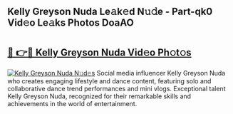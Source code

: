 ## Kelly Greyson Nuda Le𝚊k𝚎d N𝚞𝚍e - Part-qk0 Vid𝚎o Le𝚊ks Photos DoaAO

# <h2><a href="http://fbfhq4s.evod.top/?m=Kelly+Greyson+Nuda">🔗 👉🔴 Kelly Greyson Nuda Vid𝚎o Ph𝚘t𝚘s</a></h2>

[![Kelly Greyson Nuda N𝚞d𝚎s](https://i.imgur.com/8V9OHl7.gif)](http://fbfhq4s.evod.top/?m=Kelly+Greyson+Nuda)
Social media influencer Kelly Greyson Nuda who creates engaging lifestyle and dance content, featuring solo and collaborative dance trend performances and mini vlogs. Exceptional talent Kelly Greyson Nuda, recognized for their remarkable skills and achievements in the world of entertainment. 
